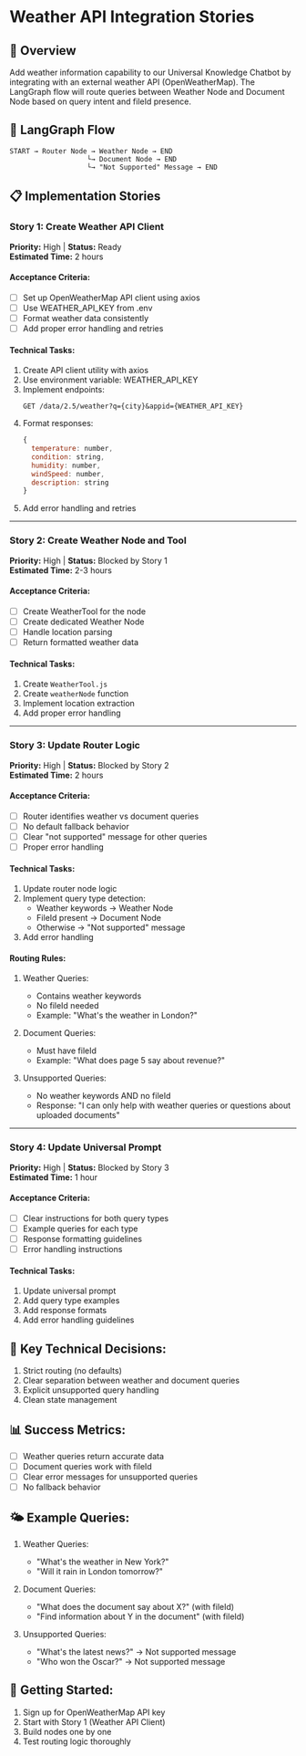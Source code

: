 # Weather API Integration Stories

## 🎯 Overview
Add weather information capability to our Universal Knowledge Chatbot by integrating with an external weather API (OpenWeatherMap). The LangGraph flow will route queries between Weather Node and Document Node based on query intent and fileId presence.

## 🔄 LangGraph Flow
```
START → Router Node → Weather Node → END
                   └→ Document Node → END
                   └→ "Not Supported" Message → END
```

## 📋 Implementation Stories

### **Story 1: Create Weather API Client**
**Priority:** High | **Status:** Ready  
**Estimated Time:** 2 hours

#### **Acceptance Criteria:**
- [ ] Set up OpenWeatherMap API client using axios
- [ ] Use WEATHER_API_KEY from .env
- [ ] Format weather data consistently
- [ ] Add proper error handling and retries

#### **Technical Tasks:**
1. Create API client utility with axios
2. Use environment variable: WEATHER_API_KEY
3. Implement endpoints:
   ```
   GET /data/2.5/weather?q={city}&appid={WEATHER_API_KEY}
   ```
4. Format responses:
   ```javascript
   {
     temperature: number,
     condition: string,
     humidity: number,
     windSpeed: number,
     description: string
   }
   ```
5. Add error handling and retries

---

### **Story 2: Create Weather Node and Tool**
**Priority:** High | **Status:** Blocked by Story 1  
**Estimated Time:** 2-3 hours

#### **Acceptance Criteria:**
- [ ] Create WeatherTool for the node
- [ ] Create dedicated Weather Node
- [ ] Handle location parsing
- [ ] Return formatted weather data

#### **Technical Tasks:**
1. Create `WeatherTool.js`
2. Create `weatherNode` function
3. Implement location extraction
4. Add proper error handling

---

### **Story 3: Update Router Logic**
**Priority:** High | **Status:** Blocked by Story 2  
**Estimated Time:** 2 hours

#### **Acceptance Criteria:**
- [ ] Router identifies weather vs document queries
- [ ] No default fallback behavior
- [ ] Clear "not supported" message for other queries
- [ ] Proper error handling

#### **Technical Tasks:**
1. Update router node logic
2. Implement query type detection:
   - Weather keywords → Weather Node
   - FileId present → Document Node
   - Otherwise → "Not supported" message
3. Add error handling

#### **Routing Rules:**
1. Weather Queries:
   - Contains weather keywords
   - No fileId needed
   - Example: "What's the weather in London?"

2. Document Queries:
   - Must have fileId
   - Example: "What does page 5 say about revenue?"

3. Unsupported Queries:
   - No weather keywords AND no fileId
   - Response: "I can only help with weather queries or questions about uploaded documents"

---

### **Story 4: Update Universal Prompt**
**Priority:** High | **Status:** Blocked by Story 3  
**Estimated Time:** 1 hour

#### **Acceptance Criteria:**
- [ ] Clear instructions for both query types
- [ ] Example queries for each type
- [ ] Response formatting guidelines
- [ ] Error handling instructions

#### **Technical Tasks:**
1. Update universal prompt
2. Add query type examples
3. Add response formats
4. Add error handling guidelines

## 🔑 Key Technical Decisions:
1. Strict routing (no defaults)
2. Clear separation between weather and document queries
3. Explicit unsupported query handling
4. Clean state management

## 📊 Success Metrics:
- [ ] Weather queries return accurate data
- [ ] Document queries work with fileId
- [ ] Clear error messages for unsupported queries
- [ ] No fallback behavior

## 🌤️ Example Queries:
1. Weather Queries:
   - "What's the weather in New York?"
   - "Will it rain in London tomorrow?"

2. Document Queries:
   - "What does the document say about X?" (with fileId)
   - "Find information about Y in the document" (with fileId)

3. Unsupported Queries:
   - "What's the latest news?" → Not supported message
   - "Who won the Oscar?" → Not supported message

## 🚀 Getting Started:
1. Sign up for OpenWeatherMap API key
2. Start with Story 1 (Weather API Client)
3. Build nodes one by one
4. Test routing logic thoroughly